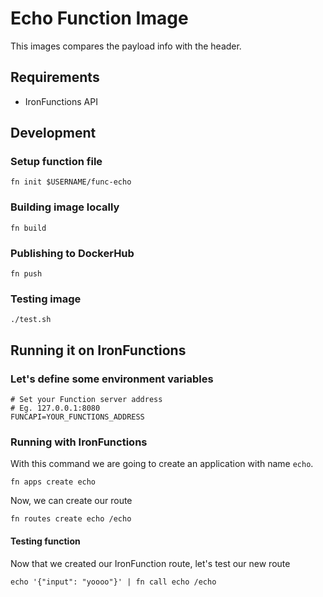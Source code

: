 # Echo Function Image

This images compares the payload info with the header.

## Requirements

- IronFunctions API

## Development

### Setup function file

```
fn init $USERNAME/func-echo
```

### Building image locally

```
fn build
```

### Publishing to DockerHub

```
fn push
```

### Testing image

```
./test.sh
```

## Running it on IronFunctions

### Let's define some environment variables

```
# Set your Function server address
# Eg. 127.0.0.1:8080
FUNCAPI=YOUR_FUNCTIONS_ADDRESS
```

### Running with IronFunctions

With this command we are going to create an application with name `echo`.

```
fn apps create echo
```

Now, we can create our route

```
fn routes create echo /echo
```

#### Testing function

Now that we created our IronFunction route, let's test our new route

```
echo '{"input": "yoooo"}' | fn call echo /echo
```